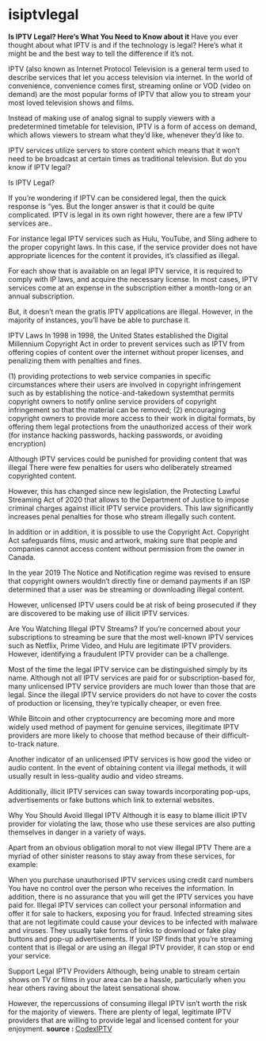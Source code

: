 # isiptvlegal
<b>Is IPTV Legal? Here’s What You Need to Know about it</b>
</b>
Have you ever thought about what IPTV is and if the technology is legal? Here’s what it might be and the best way to tell the difference if it’s not.

 

IPTV (also known as Internet Protocol Television is a general term used to describe services that let you access television via internet. In the world of convenience, convenience comes first, streaming online or VOD (video on demand) are the most popular forms of IPTV that allow you to stream your most loved television shows and films.

Instead of making use of analog signal to supply viewers with a predetermined timetable for television, IPTV is a form of access on demand, which allows viewers to stream what they’d like, whenever they’d like to.

IPTV services utilize servers to store content which means that it won’t need to be broadcast at certain times as traditional television. But do you know if IPTV legal?

Is IPTV Legal?
 

If you’re wondering if IPTV can be considered legal, then the quick response is “yes. But the longer answer is that it could be quite complicated. IPTV is legal in its own right however, there are a few IPTV services are..

For instance legal IPTV services such as Hulu, YouTube, and Sling adhere to the proper copyright laws. In this case, if the service provider does not have appropriate licences for the content it provides, it’s classified as illegal.

For each show that is available on an legal IPTV service, it is required to comply with IP laws, and acquire the necessary license. In most cases, IPTV services come at an expense in the subscription either a month-long or an annual subscription.

But, it doesn’t mean the gratis IPTV applications are illegal. However, in the majority of instances, you’ll have be able to purchase it.

 

IPTV Laws
In 1998 in 1998, the United States established the Digital Millennium Copyright Act in order to prevent services such as IPTV from offering copies of content over the internet without proper licenses, and penalizing them with penalties and fines.

(1) providing protections to web service companies in specific circumstances where their users are involved in copyright infringement such as by establishing the notice-and-takedown systemthat permits copyright owners to notify online service providers of copyright infringement so that the material can be removed; (2) encouraging copyright owners to provide more access to their work in digital formats, by offering them legal protections from the unauthorized access of their work (for instance hacking passwords, hacking passwords, or avoiding encryption)

Although IPTV services could be punished for providing content that was illegal There were few penalties for users who deliberately streamed copyrighted content.

However, this has changed since new legislation, the Protecting Lawful Streaming Act of 2020 that allows to the Department of Justice to impose criminal charges against illicit IPTV service providers. This law significantly increases penal penalties for those who stream illegally such content.

In addition or in addition, it is possible to use the Copyright Act. Copyright Act safeguards films, music and artwork, making sure that people and companies cannot access content without permission from the owner in Canada.

In the year 2019 The Notice and Notification regime was revised to ensure that copyright owners wouldn’t directly fine or demand payments if an ISP determined that a user was be streaming or downloading illegal content.

However, unlicensed IPTV users could be at risk of being prosecuted if they are discovered to be making use of illicit IPTV services.

 

Are You Watching Illegal IPTV Streams?
If you’re concerned about your subscriptions to streaming be sure that the most well-known IPTV services such as Netflix, Prime Video, and Hulu are legitimate IPTV providers. However, identifying a fraudulent IPTV provider can be a challenge.

Most of the time the legal IPTV service can be distinguished simply by its name. Although not all IPTV services are paid for or subscription-based for, many unlicensed IPTV service providers are much lower than those that are legal. Since the illegal IPTV service providers do not have to cover the costs of production or licensing, they’re typically cheaper, or even free.

While Bitcoin and other cryptocurrency are becoming more and more widely used method of payment for genuine services, illegitimate IPTV providers are more likely to choose that method because of their difficult-to-track nature.

Another indicator of an unlicensed IPTV services is how good the video or audio content. In the event of obtaining content via illegal methods, it will usually result in less-quality audio and video streams.

Additionally, illicit IPTV services can sway towards incorporating pop-ups, advertisements or fake buttons which link to external websites.

 

Why You Should Avoid Illegal IPTV
Although it is easy to blame illicit IPTV provider for violating the law, those who use these services are also putting themselves in danger in a variety of ways.

Apart from an obvious obligation moral to not view illegal IPTV There are a myriad of other sinister reasons to stay away from these services, for example:

When you purchase unauthorised IPTV services using credit card numbers You have no control over the person who receives the information. In addition, there is no assurance that you will get the IPTV services you have paid for.
Illegal IPTV services can collect your personal information and offer it for sale to hackers, exposing you for fraud.
Infected streaming sites that are not legitimate could cause your devices to be infected with malware and viruses. They usually take forms of links to download or fake play buttons and pop-up advertisements.
If your ISP finds that you’re streaming content that is illegal or are using an illegal IPTV provider, it can stop or end your service.
 

Support Legal IPTV Providers
Although, being unable to stream certain shows on TV or films in your area can be a hassle, particularly when you hear others raving about the latest sensational show.

However, the repercussions of consuming illegal IPTV isn’t worth the risk for the majority of viewers. There are plenty of legal, legitimate IPTV providers that are willing to provide legal and licensed content for your enjoyment.
</b>
<b>source :
</b>
<a href="https://codexiptv.com/is-iptv-legal-heres-what-you-need-to-know-about-it">CodexIPTV</a>
